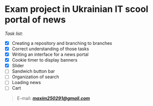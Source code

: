 # Exam project in Ukrainian IT scool **portal of news**
*Task list:*
- [x] Creating a repository and branching to branches
- [x] Correct understanding of those tasks
- [x] Writing an interface for a news portal
- [x] Cookie timer to display banners
- [x] Slider
- [ ] Sandwich button bar
- [ ] Organization of search
- [ ] Loading news
- [ ] Cart
>E-mail: ***maxim250291@gmail.com***
